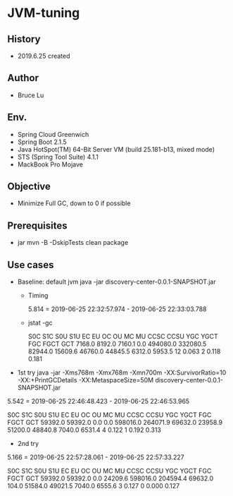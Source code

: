 # JVM-tuning

## History

- 2019.6.25 created

## Author

- Bruce Lu

## Env.

- Spring Cloud Greenwich
- Spring Boot 2.1.5
- Java HotSpot(TM) 64-Bit Server VM (build 25.181-b13, mixed mode)
- STS (Spring Tool Suite) 4.1.1
- MackBook Pro Mojave

## Objective

- Minimize Full GC, down to 0 if possible

## Prerequisites

- jar
mvn -B -DskipTests clean package


## Use cases

- Baseline: default jvm
java -jar discovery-center-0.0.1-SNAPSHOT.jar

	- Timing
		
		5.814 = 2019-06-25 22:32:57.974 - 2019-06-25 22:33:03.788

	- jstat -gc 

		 S0C    S1C    S0U    S1U      EC       EU        OC         OU       MC     MU    CCSC   CCSU   YGC     YGCT    FGC    FGCT     GCT
		7168.0 8192.0 7160.1  0.0   494080.0 332080.5  82944.0    15609.6   46760.0 44845.5 6312.0 5953.5     12    0.063   2      0.118    0.181



- 1st try
java -jar -Xms768m -Xmx768m -Xmn700m  -XX:SurvivorRatio=10 -XX:+PrintGCDetails  -XX:MetaspaceSize=50M discovery-center-0.0.1-SNAPSHOT.jar

5.542 = 2019-06-25 22:46:48.423 - 2019-06-25 22:46:53.965

S0C    S1C    S0U    S1U      EC       EU        OC         OU       MC     MU    CCSC   CCSU   YGC     YGCT    FGC    FGCT     GCT
59392.0 59392.0  0.0    0.0   598016.0 264071.9  69632.0    23958.9   51200.0 48840.8 7040.0 6531.4      4    0.122   1      0.192    0.313

- 2nd try

5.166 = 2019-06-25 22:57:28.061 - 2019-06-25 22:57:33.227

S0C    S1C    S0U    S1U      EC       EU        OC         OU       MC     MU    CCSC   CCSU   YGC     YGCT    FGC    FGCT     GCT
59392.0 59392.0  0.0   24209.6 598016.0 204594.4  69632.0     104.0    51584.0 49021.5 7040.0 6555.6      3    0.127   0      0.000    0.127


